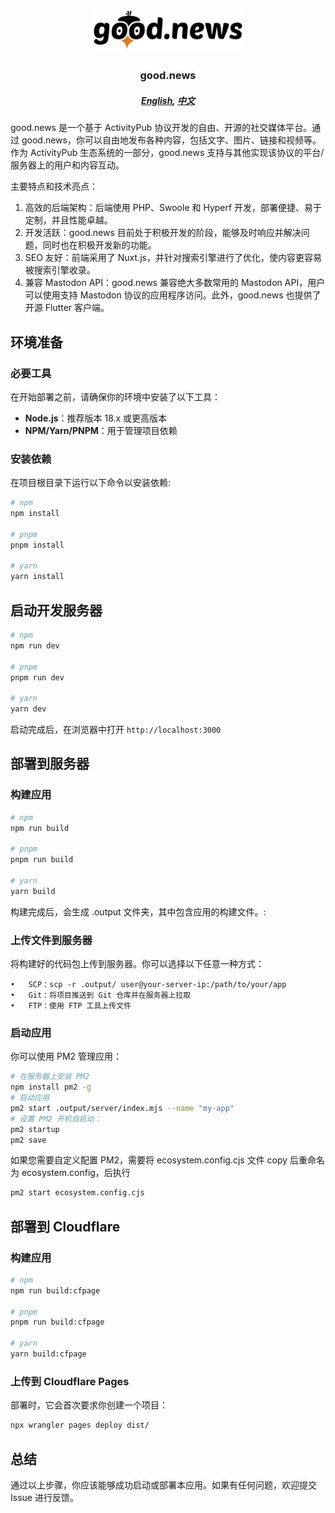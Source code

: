 <p align="center">
    <img style="width: 240px" width="240" src="./public/images/Logo.svg" alt="Elk logo">
</p>
<h3 align="center">good.news</h3>
<h5 align="center">
    <a href="./README.md">English</a>,
    <a href="./README_zh.md">中文</a>
</h5>

good.news 是一个基于 ActivityPub 协议开发的自由、开源的社交媒体平台。通过 good.news，你可以自由地发布各种内容，包括文字、图片、链接和视频等。作为 ActivityPub 生态系统的一部分，good.news 支持与其他实现该协议的平台/服务器上的用户和内容互动。

主要特点和技术亮点：

1. 高效的后端架构：后端使用 PHP、Swoole 和 Hyperf 开发，部署便捷、易于定制，并且性能卓越。
2. 开发活跃：good.news 目前处于积极开发的阶段，能够及时响应并解决问题，同时也在积极开发新的功能。
3. SEO 友好：前端采用了 Nuxt.js，并针对搜索引擎进行了优化，使内容更容易被搜索引擎收录。
4. 兼容 Mastodon API：good.news 兼容绝大多数常用的 Mastodon API，用户可以使用支持 Mastodon 协议的应用程序访问。此外，good.news 也提供了开源 Flutter 客户端。

## 环境准备

### 必要工具

在开始部署之前，请确保你的环境中安装了以下工具：

- **Node.js**：推荐版本 18.x 或更高版本
- **NPM/Yarn/PNPM**：用于管理项目依赖

### 安装依赖

在项目根目录下运行以下命令以安装依赖:

```bash
# npm
npm install

# pnpm
pnpm install

# yarn
yarn install
```

## 启动开发服务器

```bash
# npm
npm run dev

# pnpm
pnpm run dev

# yarn
yarn dev
```

启动完成后，在浏览器中打开 `http://localhost:3000`

## 部署到服务器

### 构建应用

```bash
# npm
npm run build

# pnpm
pnpm run build

# yarn
yarn build
```

构建完成后，会生成 .output 文件夹，其中包含应用的构建文件。:

### 上传文件到服务器

将构建好的代码包上传到服务器。你可以选择以下任意一种方式：

    •	SCP：scp -r .output/ user@your-server-ip:/path/to/your/app
    •	Git：将项目推送到 Git 仓库并在服务器上拉取
    •	FTP：使用 FTP 工具上传文件

### 启动应用

你可以使用 PM2 管理应用：

```bash
# 在服务器上安装 PM2
npm install pm2 -g
# 启动应用
pm2 start .output/server/index.mjs --name "my-app"
# 设置 PM2 开机自启动：
pm2 startup
pm2 save
```

如果您需要自定义配置 PM2，需要将 ecosystem.config.cjs 文件 copy 后重命名为 ecosystem.config，后执行

```bash
pm2 start ecosystem.config.cjs
```

## 部署到 Cloudflare

### 构建应用

```bash
# npm
npm run build:cfpage

# pnpm
pnpm run build:cfpage

# yarn
yarn build:cfpage
```

### 上传到 Cloudflare Pages

部署时，它会首次要求你创建一个项目：

```bash
npx wrangler pages deploy dist/
```

## 总结

通过以上步骤，你应该能够成功启动或部署本应用。如果有任何问题，欢迎提交 Issue 进行反馈。
